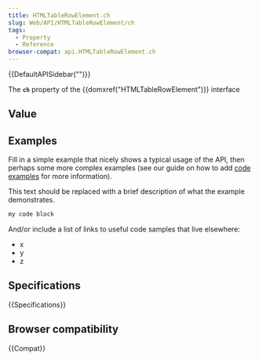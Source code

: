 ```yaml
---
title: HTMLTableRowElement.ch
slug: Web/API/HTMLTableRowElement/ch
tags:
  - Property
  - Reference
browser-compat: api.HTMLTableRowElement.ch
---
```

{{DefaultAPISidebar("")}}

The **`ch`** property of the {{domxref("HTMLTableRowElement")}} interface 

## Value



## Examples

Fill in a simple example that nicely shows a typical usage of the API, then perhaps some more complex examples (see our guide on how to add [code examples](/en-US/docs/MDN/Contribute/Structures/Code_examples) for more information).

This text should be replaced with a brief description of what the example demonstrates.

```js
my code block
```

And/or include a list of links to useful code samples that live elsewhere:

*   x
*   y
*   z

## Specifications

{{Specifications}}

## Browser compatibility

{{Compat}}


